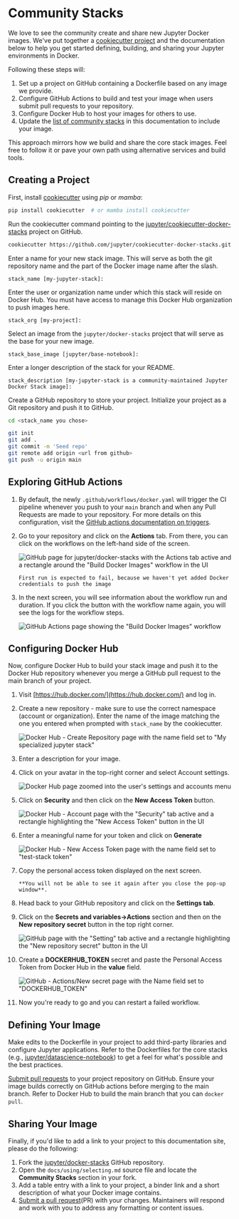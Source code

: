 # Community Stacks

We love to see the community create and share new Jupyter Docker images.
We've put together a [cookiecutter project](https://github.com/jupyter/cookiecutter-docker-stacks)
and the documentation below to help you get started defining, building, and sharing your Jupyter environments in Docker.

Following these steps will:

1. Set up a project on GitHub containing a Dockerfile based on any image we provide.
2. Configure GitHub Actions to build and test your image when users submit pull requests to your repository.
3. Configure Docker Hub to host your images for others to use.
4. Update the [list of community stacks](../using/selecting.md#community-stacks) in this documentation to include your image.

This approach mirrors how we build and share the core stack images.
Feel free to follow it or pave your own path using alternative services and build tools.

## Creating a Project

First, install [cookiecutter](https://github.com/cookiecutter/cookiecutter) using _pip_ or _mamba_:

```bash
pip install cookiecutter  # or mamba install cookiecutter
```

Run the cookiecutter command pointing to the [jupyter/cookiecutter-docker-stacks](https://github.com/jupyter/cookiecutter-docker-stacks) project on GitHub.

```bash
cookiecutter https://github.com/jupyter/cookiecutter-docker-stacks.git
```

Enter a name for your new stack image.
This will serve as both the git repository name and the part of the Docker image name after the slash.

```text
stack_name [my-jupyter-stack]:
```

Enter the user or organization name under which this stack will reside on Docker Hub.
You must have access to manage this Docker Hub organization to push images here.

```text
stack_org [my-project]:
```

Select an image from the `jupyter/docker-stacks` project that will serve as the base for your new image.

```text
stack_base_image [jupyter/base-notebook]:
```

Enter a longer description of the stack for your README.

```text
stack_description [my-jupyter-stack is a community-maintained Jupyter Docker Stack image]:
```

Create a GitHub repository to store your project.
Initialize your project as a Git repository and push it to GitHub.

```bash
cd <stack_name you chose>

git init
git add .
git commit -m 'Seed repo'
git remote add origin <url from github>
git push -u origin main
```

## Exploring GitHub Actions

1. By default, the newly `.github/workflows/docker.yaml` will trigger the CI pipeline whenever you push to your `main` branch
   and when any Pull Requests are made to your repository.
   For more details on this configuration, visit the [GitHub actions documentation on triggers](https://docs.github.com/en/actions/using-workflows/events-that-trigger-workflows).

2. Go to your repository and click on the **Actions** tab.
   From there, you can click on the workflows on the left-hand side of the screen.

   ![GitHub page for jupyter/docker-stacks with the Actions tab active and a rectangle around the "Build Docker Images" workflow in the UI](../_static/contributing/stacks/github-actions-tab.png)

   ```{note}
   First run is expected to fail, because we haven't yet added Docker credentials to push the image
   ```

3. In the next screen, you will see information about the workflow run and duration.
   If you click the button with the workflow name again, you will see the logs for the workflow steps.

   ![GitHub Actions page showing the "Build Docker Images" workflow](../_static/contributing/stacks/github-actions-workflow.png)

## Configuring Docker Hub

Now, configure Docker Hub to build your stack image and push it to the Docker Hub repository whenever
you merge a GitHub pull request to the main branch of your project.

1. Visit [https://hub.docker.com/](https://hub.docker.com/) and log in.
2. Create a new repository - make sure to use the correct namespace (account or organization).
   Enter the name of the image matching the one you entered when prompted with `stack_name` by the cookiecutter.

   ![Docker Hub - Create Repository page with the name field set to "My specialized jupyter stack"](../_static/contributing/stacks/docker-repo-name.png)

3. Enter a description for your image.
4. Click on your avatar in the top-right corner and select Account settings.

   ![Docker Hub page zoomed into the user's settings and accounts menu](../_static/contributing/stacks/docker-user-dropdown.png)

5. Click on **Security** and then click on the **New Access Token** button.

   ![Docker Hub - Account page with the "Security" tab active and a rectangle highlighting the "New Access Token" button in the UI](../_static/contributing/stacks/docker-org-security.png)

6. Enter a meaningful name for your token and click on **Generate**

   ![Docker Hub - New Access Token page with the name field set to "test-stack token"](../_static/contributing/stacks/docker-org-create-token.png)

7. Copy the personal access token displayed on the next screen.

   ```{note}
   **You will not be able to see it again after you close the pop-up window**.
   ```

8. Head back to your GitHub repository and click on the **Settings tab**.
9. Click on the **Secrets and variables->Actions** section and then on the **New repository secret** button in the top right corner.

   ![GitHub page with the "Setting" tab active and a rectangle highlighting the "New repository secret" button in the UI](../_static/contributing/stacks/github-create-secrets.png)

10. Create a **DOCKERHUB_TOKEN** secret and paste the Personal Access Token from Docker Hub in the **value** field.

    ![GitHub - Actions/New secret page with the Name field set to "DOCKERHUB_TOKEN"](../_static/contributing/stacks/github-secret-token.png)

11. Now you're ready to go and you can restart a failed workflow.

## Defining Your Image

Make edits to the Dockerfile in your project to add third-party libraries and configure Jupyter applications.
Refer to the Dockerfiles for the core stacks (e.g., [jupyter/datascience-notebook](https://github.com/jupyter/docker-stacks/blob/main/datascience-notebook/Dockerfile))
to get a feel for what's possible and the best practices.

[Submit pull requests](https://github.com/PointCloudLibrary/pcl/wiki/A-step-by-step-guide-on-preparing-and-submitting-a-pull-request)
to your project repository on GitHub.
Ensure your image builds correctly on GitHub actions before merging to the main branch.
Refer to Docker Hub to build the main branch that you can `docker pull`.

## Sharing Your Image

Finally, if you'd like to add a link to your project to this documentation site, please do the following:

1. Fork the [jupyter/docker-stacks](https://github.com/jupyter/docker-stacks) GitHub repository.
2. Open the `docs/using/selecting.md` source file and locate the **Community Stacks** section in your fork.
3. Add a table entry with a link to your project, a binder link and a short description of what your Docker image contains.
4. [Submit a pull request](https://github.com/PointCloudLibrary/pcl/wiki/A-step-by-step-guide-on-preparing-and-submitting-a-pull-request)(PR) with your changes.
   Maintainers will respond and work with you to address any formatting or content issues.
